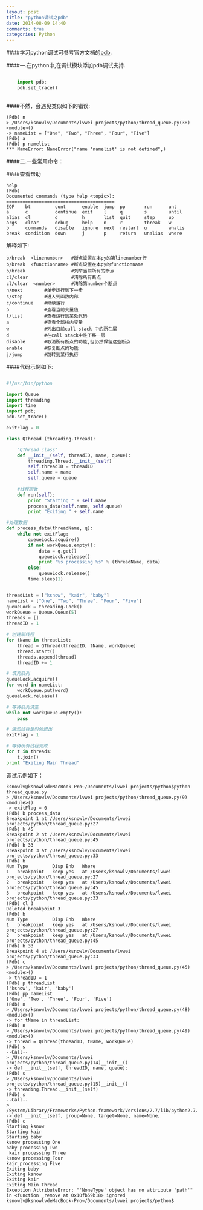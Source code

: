 ```yaml
---
layout: post
title: "python调试之pdb"
date: 2014-08-09 14:40
comments: true
categories: Python
---
```


####学习python调试可参考官方文档的[pdb](https://docs.python.org/2/library/pdb.html).

####一.在python中,在调试模块添加pdb调试支持.
 
``` python   

    import pdb; 
    pdb.set_trace()
 
```  
 
####不然，会遇见类似如下的错误:

    (Pdb) n
    > /Users/ksnowlv/Documents/lvwei projects/python/thread_queue.py(38)<module>()
    -> nameList = ["One", "Two", "Three", "Four", "Five"]
    (Pdb) a
    (Pdb) p namelist
    *** NameError: NameError("name 'namelist' is not defined",)


####二.一些常用命令：

####查看帮助

    help
    (Pdb) 
    Documented commands (type help <topic>):
    ========================================
    EOF    bt         cont      enable  jump  pp       run      unt   
    a      c          continue  exit    l     q        s        until 
    alias  cl         d         h       list  quit     step     up    
    args   clear      debug     help    n     r        tbreak   w     
    b      commands   disable   ignore  next  restart  u        whatis
    break  condition  down      j       p     return   unalias  where 

解释如下:

    b/break  <linenumber>   #断点设置在本py的第linenumber行
    b/break  <functionname> #断点设置在本py的functionname
    b/break                 #列举当前所有的断点
    cl/clear                #清除所有断点
    cl/clear  <number>      #清除第number个断点 
    n/next        #单步运行到下一步
    s/step        #进入到函数内部
    c/continue    #继续运行
    p             #查看当前变量值
    l/list        #查看运行到某处代码
    a             #查看全部栈内变量
    w             #列出目前call stack 中的所在层
    d             #在call stack中往下移一层
    disable       #取消所有断点的功能,但仍然保留这些断点 
    enable        #恢复断点的功能  
    j/jump        #跳转到某行执行 
        

####代码示例如下:

``` python

#!/usr/bin/python

import Queue
import threading
import time
import pdb; 
pdb.set_trace()

exitFlag = 0

class QThread (threading.Thread):

    "QThread class"
    def __init__(self, threadID, name, queue):
        threading.Thread.__init__(self)
        self.threadID = threadID
        self.name = name
        self.queue = queue
    
    #线程函数
    def run(self):
        print "Starting " + self.name
        process_data(self.name, self.queue)
        print "Exiting " + self.name

#处理数据
def process_data(threadName, q):
    while not exitFlag:
        queueLock.acquire()
        if not workQueue.empty():
            data = q.get()
            queueLock.release()
            print "%s processing %s" % (threadName, data)
        else:
            queueLock.release()
        time.sleep(1)


threadList = ["ksnow", "kair", "baby"]
nameList = ["One", "Two", "Three", "Four", "Five"]
queueLock = threading.Lock()
workQueue = Queue.Queue(5)
threads = []
threadID = 1

# 创建新线程
for tName in threadList:
    thread = QThread(threadID, tName, workQueue)
    thread.start()
    threads.append(thread)
    threadID += 1

# 填充队列
queueLock.acquire()
for word in nameList:
    workQueue.put(word)
queueLock.release()

# 等待队列清空
while not workQueue.empty():
    pass

# 通知线程是时候退出
exitFlag = 1

# 等待所有线程完成
for t in threads:
    t.join()
print "Exiting Main Thread"


```

调试示例如下：

    ksnowlv@ksnowlvdeMacBook-Pro~/Documents/lvwei projects/python$python thread_queue.py 
    > /Users/ksnowlv/Documents/lvwei projects/python/thread_queue.py(9)<module>()
    -> exitFlag = 0
    (Pdb) b process_data
    Breakpoint 1 at /Users/ksnowlv/Documents/lvwei projects/python/thread_queue.py:27
    (Pdb) b 45
    Breakpoint 2 at /Users/ksnowlv/Documents/lvwei projects/python/thread_queue.py:45
    (Pdb) b 33
    Breakpoint 3 at /Users/ksnowlv/Documents/lvwei projects/python/thread_queue.py:33
    (Pdb) b
    Num Type         Disp Enb   Where
    1   breakpoint   keep yes   at /Users/ksnowlv/Documents/lvwei projects/python/thread_queue.py:27
    2   breakpoint   keep yes   at /Users/ksnowlv/Documents/lvwei projects/python/thread_queue.py:45
    3   breakpoint   keep yes   at /Users/ksnowlv/Documents/lvwei projects/python/thread_queue.py:33
    (Pdb) cl 3
    Deleted breakpoint 3
    (Pdb) b
    Num Type         Disp Enb   Where
    1   breakpoint   keep yes   at /Users/ksnowlv/Documents/lvwei projects/python/thread_queue.py:27
    2   breakpoint   keep yes   at /Users/ksnowlv/Documents/lvwei projects/python/thread_queue.py:45
    (Pdb) b 33
    Breakpoint 4 at /Users/ksnowlv/Documents/lvwei projects/python/thread_queue.py:33
    (Pdb) c
    > /Users/ksnowlv/Documents/lvwei projects/python/thread_queue.py(45)<module>()
    -> threadID = 1
    (Pdb) p threadList
    ['ksnow', 'kair', 'baby']
    (Pdb) pp nameList
    ['One', 'Two', 'Three', 'Four', 'Five']
    (Pdb) n
    > /Users/ksnowlv/Documents/lvwei projects/python/thread_queue.py(48)<module>()
    -> for tName in threadList:
    (Pdb) n
    > /Users/ksnowlv/Documents/lvwei projects/python/thread_queue.py(49)<module>()
    -> thread = QThread(threadID, tName, workQueue)
    (Pdb) s
    --Call--
    > /Users/ksnowlv/Documents/lvwei projects/python/thread_queue.py(14)__init__()
    -> def __init__(self, threadID, name, queue):
    (Pdb) s
    > /Users/ksnowlv/Documents/lvwei projects/python/thread_queue.py(15)__init__()
    -> threading.Thread.__init__(self)
    (Pdb) s
    --Call--
    > /System/Library/Frameworks/Python.framework/Versions/2.7/lib/python2.7/threading.py(654)__init__()
    -> def __init__(self, group=None, target=None, name=None,
    (Pdb) c
    Starting ksnow
    Starting kair
    Starting baby
    ksnow processing One
    baby processing Two
     kair processing Three
    ksnow processing Four
    kair processing Five
    Exiting baby
    Exiting ksnow
    Exiting kair
    Exiting Main Thread
    Exception AttributeError: "'NoneType' object has no attribute 'path'" in <function _remove at 0x10fb59b18> ignored
    ksnowlv@ksnowlvdeMacBook-Pro~/Documents/lvwei projects/python$


    
    
   